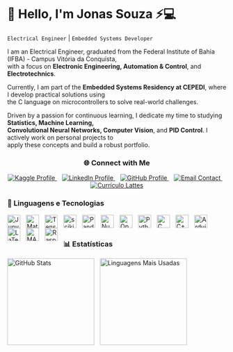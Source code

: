 # 👋 Hello, I'm **Jonas Souza** ⚡💻

`Electrical Engineer` | `Embedded Systems Developer`

I am an Electrical Engineer, graduated from the Federal Institute of Bahia (IFBA) - Campus Vitória da Conquista,  
with a focus on **Electronic Engineering, Automation & Control**, and **Electrotechnics**.

Currently, I am part of the **Embedded Systems Residency at CEPEDI**, where I develop practical solutions using  
the C language on microcontrollers to solve real-world challenges.

Driven by a passion for continuous learning, I dedicate my time to studying **Statistics, Machine Learning,  
Convolutional Neural Networks, Computer Vision**, and **PID Control**. I actively work on personal projects to  
apply these concepts and build a robust portfolio.

<div align="center">
    <h3>🌐 Connect with Me</h3>
    <p>
        <!-- Kaggle -->
        <a href="https://www.kaggle.com/jonassouza872" target="_blank">
            <img 
                alt="Kaggle Profile" 
                title="Visite meu perfil no Kaggle" 
                src="https://img.shields.io/badge/Kaggle-jonassouza872-20BEFF?style=for-the-badge&logo=kaggle&logoColor=white"
            />
        </a>
        &nbsp;&nbsp;
        <!-- LinkedIn -->
        <a href="https://www.linkedin.com/in/jonassouza87/" target="_blank">
            <img 
                alt="LinkedIn Profile" 
                title="Conecte-se no LinkedIn" 
                src="https://img.shields.io/badge/LinkedIn-jonassouza87-0077B5?style=for-the-badge&logo=linkedin&logoColor=white"
            />
        </a>
        &nbsp;&nbsp;
        <!-- GitHub -->
        <a href="https://github.com/JonasSouza871" target="_blank">
            <img 
                alt="GitHub Profile" 
                title="Explore meus repositórios" 
                src="https://img.shields.io/badge/GitHub-JonasSouza871-181717?style=for-the-badge&logo=github&logoColor=white"
            />
        </a>
        &nbsp;&nbsp;
        <!-- Email Hotmail -->
        <a href="mailto:jonasssouza871@hotmail.com" target="_blank">
            <img 
                alt="Email Contact" 
                title="Entre em contato via email" 
                src="https://img.shields.io/badge/Email-jonasssouza871@hotmail.com-0078D4?style=for-the-badge&logo=microsoft-outlook&logoColor=white"
            />
        </a>
        &nbsp;&nbsp;
        <!-- Lattes -->
        <a href="http://lattes.cnpq.br/2960779889836129" target="_blank">
            <img 
                alt="Currículo Lattes" 
                title="Currículo Acadêmico Lattes" 
                src="https://img.shields.io/badge/Lattes-CNPq-1f4e79?style=for-the-badge&logo=academia&logoColor=white"
            />
        </a>
    </p>
</div>


### 🤖 Linguagens e Tecnologias
<!-- Data Science & Machine Learning -->
<img 
    align="left" 
    alt="Jupyter"
    title="Jupyter Notebook" 
    width="30px" 
    style="padding-right: 10px;" 
    src="https://cdn.jsdelivr.net/gh/devicons/devicon@latest/icons/jupyter/jupyter-original.svg" 
/>
<img 
    align="left" 
    alt="Matplotlib"
    title="Matplotlib" 
    width="30px" 
    style="padding-right: 10px;" 
    src="https://cdn.jsdelivr.net/gh/devicons/devicon@latest/icons/matplotlib/matplotlib-original.svg" 
/>
<img 
    align="left" 
    alt="TensorFlow"
    title="TensorFlow" 
    width="30px" 
    style="padding-right: 10px;" 
    src="https://cdn.jsdelivr.net/gh/devicons/devicon@latest/icons/tensorflow/tensorflow-original.svg" 
/>
<img 
    align="left" 
    alt="scikit-learn"
    title="Scikit-learn" 
    width="30px" 
    style="padding-right: 10px;" 
    src="https://cdn.jsdelivr.net/gh/devicons/devicon@latest/icons/scikitlearn/scikitlearn-original.svg" 
/>
<img 
    align="left" 
    alt="Pandas"
    title="Pandas" 
    width="30px" 
    style="padding-right: 10px;" 
    src="https://cdn.jsdelivr.net/gh/devicons/devicon@latest/icons/pandas/pandas-original.svg" 
/>
<img 
    align="left" 
    alt="NumPy"
    title="NumPy" 
    width="30px" 
    style="padding-right: 10px;" 
    src="https://cdn.jsdelivr.net/gh/devicons/devicon@latest/icons/numpy/numpy-original.svg" 
/>
<img 
    align="left" 
    alt="OpenCV"
    title="OpenCV" 
    width="30px" 
    style="padding-right: 10px;" 
    src="https://cdn.jsdelivr.net/gh/devicons/devicon@latest/icons/opencv/opencv-original.svg" 
/>

<!-- Linguagens de Programação -->
<img 
    align="left" 
    alt="Python" 
    title="Python"
    width="30px" 
    style="padding-right: 10px;" 
    src="https://cdn.jsdelivr.net/gh/devicons/devicon@latest/icons/python/python-original.svg" 
/>
<img 
    align="left" 
    alt="C"
    title="C" 
    width="30px" 
    style="padding-right: 10px;" 
    src="https://cdn.jsdelivr.net/gh/devicons/devicon@latest/icons/c/c-original.svg" 
/>
<img 
    align="left" 
    alt="C++"
    title="C++" 
    width="30px" 
    style="padding-right: 10px;" 
    src="https://cdn.jsdelivr.net/gh/devicons/devicon@latest/icons/cplusplus/cplusplus-original.svg" 
/>

<!-- Ferramentas e Tecnologias -->
<img 
    align="left" 
    alt="Arduino"
    title="Arduino IDE" 
    width="30px" 
    style="padding-right: 10px;" 
    src="https://cdn.jsdelivr.net/gh/devicons/devicon@latest/icons/arduino/arduino-original.svg" 
/>
<img 
    align="left" 
    alt="LaTeX"
    title="LaTeX" 
    width="30px" 
    style="padding-right: 10px;" 
    src="https://cdn.jsdelivr.net/gh/devicons/devicon@latest/icons/latex/latex-original.svg" 
/>
<img 
    align="left" 
    alt="MATLAB"
    title="MATLAB" 
    width="30px" 
    style="padding-right: 10px;" 
    src="https://cdn.jsdelivr.net/gh/devicons/devicon@latest/icons/matlab/matlab-original.svg" 
/>

<!-- Hardware Embarcado -->
<img 
    align="left" 
    alt="Raspberry Pi"
    title="Raspberry Pi Pico" 
    width="30px" 
    style="padding-right: 10px;" 
    src="https://cdn.jsdelivr.net/gh/devicons/devicon@latest/icons/raspberrypi/raspberrypi-original.svg" 
/>

<br/>
<br/>

### 📊 Estatísticas

<p>
  <img 
    align="left" 
    alt="GitHub Stats" 
    height="200" 
    style="padding-right: 10px;" 
    src="https://github-readme-stats.vercel.app/api?username=JonasSouza871&show_icons=true&theme=tokyonight&include_all_commits=true&locale=pt-br" 
  />

  <img 
    align="left" 
    alt="Linguagens Mais Usadas" 
    height="200" 
    src="https://github-readme-stats.vercel.app/api/top-langs/?username=JonasSouza871&theme=tokyonight&layout=compact&custom_title=Tecnologias&langs_count=9&hide=javascript,jupyter%20notebook" 
  />
</p>



